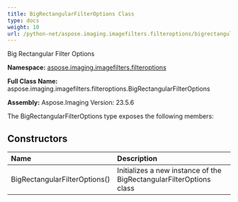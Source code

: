 ```yaml
---
title: BigRectangularFilterOptions Class
type: docs
weight: 10
url: /python-net/aspose.imaging.imagefilters.filteroptions/bigrectangularfilteroptions/
---
```


Big Rectangular Filter Options

**Namespace:** [aspose.imaging.imagefilters.filteroptions](/imaging/python-net/aspose.imaging.imagefilters.filteroptions/)

**Full Class Name:** aspose.imaging.imagefilters.filteroptions.BigRectangularFilterOptions

**Assembly:**  Aspose.Imaging Version: 23.5.6

The BigRectangularFilterOptions type exposes the following members:
## **Constructors**
|**Name**|**Description**|
| :- | :- |
|BigRectangularFilterOptions()|Initializes a new instance of the BigRectangularFilterOptions class|
